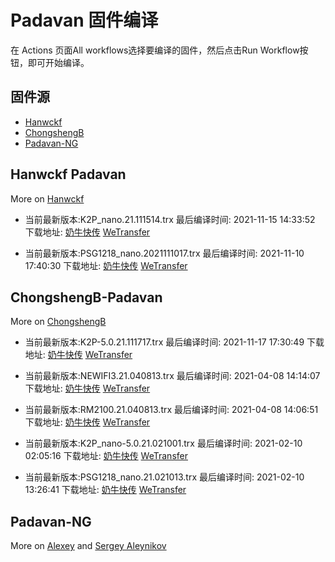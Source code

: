 # Padavan 固件编译
在 Actions 页面All workflows选择要编译的固件，然后点击Run Workflow按钮，即可开始编译。
## 固件源

- [Hanwckf](#Hanwckf-Padavan)
- [ChongshengB](#ChongshengB-Padavan)
- [Padavan-NG](#Padavan-NG)

## Hanwckf Padavan
More on [Hanwckf](https://github.com/hanwckf/rt-n56u/)

* 当前最新版本:K2P_nano.21.111514.trx  最后编译时间: 2021-11-15 14:33:52  下载地址: [奶牛快传](https://cowtransfer.com/s/f0310fe699a444)  [WeTransfer](https://we.tl/t-8y2XzjFZ9a)

* 当前最新版本:PSG1218_nano.2021111017.trx  最后编译时间: 2021-11-10 17:40:30  下载地址: [奶牛快传](https://cowtransfer.com/s/0b9d34c4d3834f)  [WeTransfer](https://we.tl/t-JQRxeu9RuW)


















## ChongshengB-Padavan
More on [ChongshengB](https://github.com/chongshengB/rt-n56u)



* 当前最新版本:K2P-5.0.21.111717.trx  最后编译时间: 2021-11-17 17:30:49  下载地址: [奶牛快传](https://cowtransfer.com/s/87a754dd1f5142)  [WeTransfer](https://we.tl/t-0fboSITnKn)

* 当前最新版本:NEWIFI3.21.040813.trx  最后编译时间: 2021-04-08 14:14:07  下载地址: [奶牛快传](https://cowtransfer.com/s/96ca91da82394e)  [WeTransfer](https://we.tl/t-XAMY1LqIoH)

* 当前最新版本:RM2100.21.040813.trx  最后编译时间: 2021-04-08 14:06:51  下载地址: [奶牛快传](https://cowtransfer.com/s/dbe90275064643)  [WeTransfer](https://we.tl/t-77BXNIqKpJ)

* 当前最新版本:K2P_nano-5.0.21.021001.trx  最后编译时间: 2021-02-10 02:05:16  下载地址: [奶牛快传](https://cowtransfer.com/s/e9d11b47439048)  [WeTransfer](https://we.tl/t-LVAcqgYTaI)

* 当前最新版本:PSG1218_nano.21.021013.trx  最后编译时间: 2021-02-10 13:26:41  下载地址: [奶牛快传](https://cowtransfer.com/s/dce96ef77ffd4e)  [WeTransfer](https://we.tl/t-QAX47R0afI)













## Padavan-NG
More on [Alexey](https://gitlab.com/dm38/padavan-ng) and [Sergey Aleynikov](https://github.com/dur-randir/padavan-ng)
